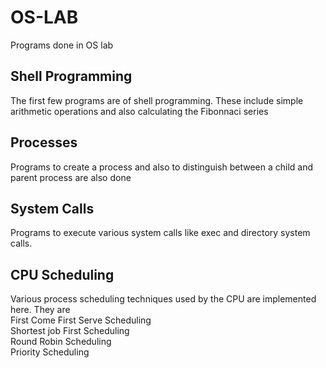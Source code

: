 # OS-LAB
Programs done in OS lab

## Shell Programming
The first few programs are of shell programming. These include simple arithmetic operations and also calculating the Fibonnaci series

## Processes
Programs to create a process and also to distinguish between a child and parent process are also done

## System Calls
Programs to execute various system calls like exec and directory system calls.

## CPU Scheduling
Various process scheduling techniques used by the CPU are implemented here. They are  
First Come First Serve Scheduling  
Shortest job First Scheduling  
Round Robin Scheduling  
Priority Scheduling
